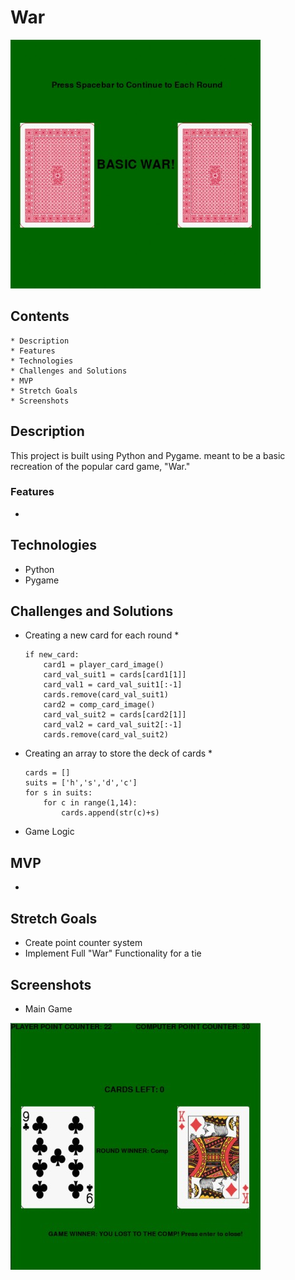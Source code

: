 # War
![Start Sreen](./readme/start_screen.jpg)

## Contents
    * Description
    * Features
    * Technologies
    * Challenges and Solutions
    * MVP
    * Stretch Goals
    * Screenshots

## Description
This project is built using Python and Pygame. meant to be a basic recreation of the popular card game, "War." 

### Features
* 

## Technologies
* Python
* Pygame

## Challenges and Solutions
* Creating a new card for each round
    * 
    ```
    if new_card:
        card1 = player_card_image() 
        card_val_suit1 = cards[card1[1]]
        card_val1 = card_val_suit1[:-1]
        cards.remove(card_val_suit1)
        card2 = comp_card_image()
        card_val_suit2 = cards[card2[1]]
        card_val2 = card_val_suit2[:-1] 
        cards.remove(card_val_suit2)   
    ```
* Creating an array to store the deck of cards
    *
    ```
    cards = []
    suits = ['h','s','d','c']
    for s in suits:
        for c in range(1,14):
            cards.append(str(c)+s)

    ```
* Game Logic

## MVP
* 

## Stretch Goals
* Create point counter system
* Implement Full "War" Functionality for a tie

## Screenshots
* Main Game

![Game Screen](./readme/end_screen.jpg)
